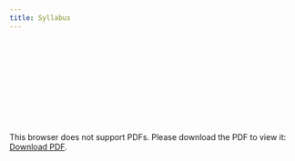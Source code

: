 ```yaml
---
title: Syllabus
---
```



<object data="../materials/Syl_ICPSR.pdf" type="application/pdf" width="700px" height="700px">
    <embed src="../materials/Syl_ICPSR.pdf">
        <p>This browser does not support PDFs. Please download the PDF to view it: <a href="http://networkanalysis.netlify.app/materials/Syl_POL2578.pdf">Download PDF</a>.</p>
    </embed>
</object>
